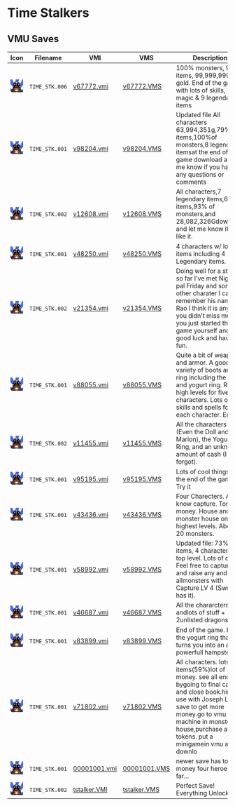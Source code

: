 # Time Stalkers

## VMU Saves

| Icon | Filename | VMI | VMS | Description |
|------|----------|-----|-----|-------------|
| ![Time Stalkers](../icons/TIME_STK.006.GIF) | `TIME_STK.006` | [v67772.vmi](v67772.vmi) | [v67772.VMS](v67772.VMS) | 100% monsters, 90% items, 99,999,999 in gold. End of the game with lots of skills, magic & 9 legendary items  |
| ![Time Stalkers](../icons/TIME_STK.001.GIF) | `TIME_STK.001` | [v98204.vmi](v98204.vmi) | [v98204.VMS](v98204.VMS) | Updated file All characters 63,994,351g,79% of items,100%of monsters,8 legendary itemsat the end of the game download       and let me know if you have any questions or comments  |
| ![Time Stalkers](../icons/TIME_STK.002.GIF) | `TIME_STK.002` | [v12608.vmi](v12608.vmi) | [v12608.VMS](v12608.VMS) | All characters,7 legendary items,67%of items,93% of monsters,and 28,082,326Gdownload and let me know if you like it.  |
| ![Time Stalkers](../icons/TIME_STK.001.GIF) | `TIME_STK.001` | [v48250.vmi](v48250.vmi) | [v48250.VMS](v48250.VMS) | 4 characters w/ lots of items including 4 Legendary items.  |
| ![Time Stalkers](../icons/TIME_STK.002.GIF) | `TIME_STK.002` | [v21354.vmi](v21354.vmi) | [v21354.VMS](v21354.VMS) | Doing well for a starter so far I've met Nigel his pal Friday and some other charater I can't remember his name Rao I think it is anyway you didn't miss much if you just started the game yourself and good luck and have fun.  |
| ![Time Stalkers](../icons/TIME_STK.001.GIF) | `TIME_STK.001` | [v88055.vmi](v88055.vmi) | [v88055.VMS](v88055.VMS) | Quite a bit of weapons and armor. A good variety of boots and ring including the angel and yogurt ring. Really high levels for five characters. Lots of skills and spells for each character. Enjoy.  |
| ![Time Stalkers](../icons/TIME_STK.002.GIF) | `TIME_STK.002` | [v11455.vmi](v11455.vmi) | [v11455.VMS](v11455.VMS) | All the characters (Even the Doll and Marion), the Yogurt Ring, and an unknown amount of cash (I forgot).  |
| ![Time Stalkers](../icons/TIME_STK.001.GIF) | `TIME_STK.001` | [v95195.vmi](v95195.vmi) | [v95195.VMS](v95195.VMS) | Lots of cool things at the end of the game. Try it  |
| ![Time Stalkers](../icons/TIME_STK.001.GIF) | `TIME_STK.001` | [v43436.vmi](v43436.vmi) | [v43436.VMS](v43436.VMS) | Four Charecters. All know capture. Tons of money. House and monster house on highest levels. About 20 monsters.  |
| ![Time Stalkers](../icons/TIME_STK.001.GIF) | `TIME_STK.001` | [v58992.vmi](v58992.vmi) | [v58992.VMS](v58992.VMS) | Updated file:  73% items, 4 charactersat top level.  Lots of cash.  Feel free to capture and raise any and allmonsters with Capture LV 4 (Sword has it).  |
| ![Time Stalkers](../icons/TIME_STK.001.GIF) | `TIME_STK.001` | [v46687.vmi](v46687.vmi) | [v46687.VMS](v46687.VMS) | All the chararcters andlots of stuff + 2unlisted dragons  |
| ![Time Stalkers](../icons/TIME_STK.001.GIF) | `TIME_STK.001` | [v83899.vmi](v83899.vmi) | [v83899.VMS](v83899.VMS) | End of the game. I have the yogurt ring that turns you into an all powerfull hampster!  |
| ![Time Stalkers](../icons/TIME_STK.001.GIF) | `TIME_STK.001` | [v71802.vmi](v71802.vmi) | [v71802.VMS](v71802.VMS) | All characters. lots of items(59%)lot of money. see all endings bygoing to final cave and close book.hint: use with Joseph Lloyd save to get more money.go to vmu machine in monster house,purchase a lot of tokens. put a minigamein vmu and downlo |
| ![Time Stalkers](../icons/TIME_STK.001.GIF) | `TIME_STK.001` | [00001001.vmi](00001001.vmi) | [00001001.VMS](00001001.VMS) | newer save has tons of money four heroes so far...  |
| ![Time Stalkers](../icons/TIME_STK.002.GIF) | `TIME_STK.002` | [tstalker.VMI](tstalker.VMI) | [tstalker.VMS](tstalker.VMS) | Perfect Save! Everything Unlocked! |
